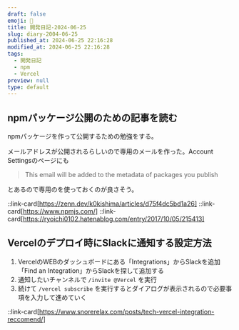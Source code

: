 ```yaml
---
draft: false
emoji: 🎫
title: 開発日記-2024-06-25
slug: diary-2004-06-25
published_at: 2024-06-25 22:16:28
modified_at: 2024-06-25 22:16:28
tags:
  - 開発日記
  - npm
  - Vercel
preview: null
type: default
---
```


## npmパッケージ公開のための記事を読む

npmパッケージを作って公開するための勉強をする。

メールアドレスが公開されるらしいので専用のメールを作った。Account Settingsのページにも

> This email will be added to the metadata of packages you publish

とあるので専用のを使っておくのが良さそう。

::link-card[https://zenn.dev/k0kishima/articles/d75f4dc5bd1a26]
::link-card[https://www.npmjs.com/]
::link-card[https://ryoichi0102.hatenablog.com/entry/2017/10/05/215413]

## Vercelのデプロイ時にSlackに通知する設定方法

1. VercelのWEBのダッシュボードにある「Integrations」からSlackを追加  
   「Find an Integration」からSlackを探して追加する
2. 通知したいチャンネルで `/invite @Vercel` を実行
3. 続けて `/vercel subscribe` を実行するとダイアログが表示されるので必要事項を入力して進めていく

::link-card[https://www.snorerelax.com/posts/tech-vercel-integration-reccomend/]
